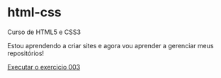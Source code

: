 # html-css
Curso de HTML5 e CSS3

Estou aprendendo a criar sites e agora vou aprender a gerenciar meus repositórios!

<a href=" https://claudiaste.github.io/html-css/exercicios/ex-003/"> Executar o exercicio 003</a>